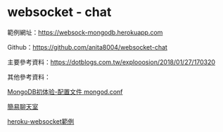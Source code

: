 # websocket - chat

範例網址：https://websock-mongodb.herokuapp.com

Github：https://github.com/anita8004/websocket-chat

主要參考資料：https://dotblogs.com.tw/explooosion/2018/01/27/170320

其他參考資料：

[MongoDB初体验-配置文件 mongod.conf](https://www.jianshu.com/p/f179ce608391)

[簡易聊天室](https://github.com/single9/simple-chat-room)

[heroku-websocket範例](https://github.com/heroku-examples/node-socket.io)